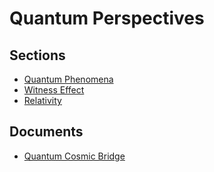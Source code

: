 # Quantum Perspectives

## Sections

- [Quantum Phenomena](01-quantum-phenomena/index.md)
- [Witness Effect](02-witness-effect/index.md)
- [Relativity](03-relativity/index.md)

## Documents

- [Quantum Cosmic Bridge](07-quantum-cosmic-bridge.md)

